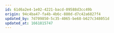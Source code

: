 ```yaml
---
id: 61d6a2e4-1e02-4221-bacd-09588d3cc49b
origin: 94c4ba47-fa4b-4b6c-880d-d7c42a6827f4
updated_by: 7d709850-5c35-4065-be68-b627c348051d
updated_at: 1661815747
---
```

